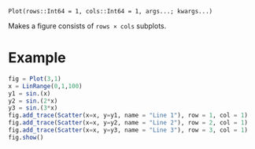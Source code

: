 ```
Plot(rows::Int64 = 1, cols::Int64 = 1, args...; kwargs...)
```

Makes a figure consists of `rows × cols` subplots. 

# Example

```julia
fig = Plot(3,1)
x = LinRange(0,1,100)
y1 = sin.(x)
y2 = sin.(2*x)
y3 = sin.(3*x)
fig.add_trace(Scatter(x=x, y=y1, name = "Line 1"), row = 1, col = 1)
fig.add_trace(Scatter(x=x, y=y2, name = "Line 2"), row = 2, col = 1)
fig.add_trace(Scatter(x=x, y=y3, name = "Line 3"), row = 3, col = 1)
fig.show()
```
